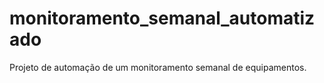 # monitoramento_semanal_automatizado
Projeto de automação de um monitoramento semanal de equipamentos.
